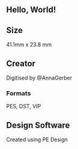 ## Hello, World!

## Size
41.1mm x 23.8 mm

## Creator
Digitised by @AnnaGerber

### Formats
PES, DST, VIP

## Design Software
Created using PE Design
